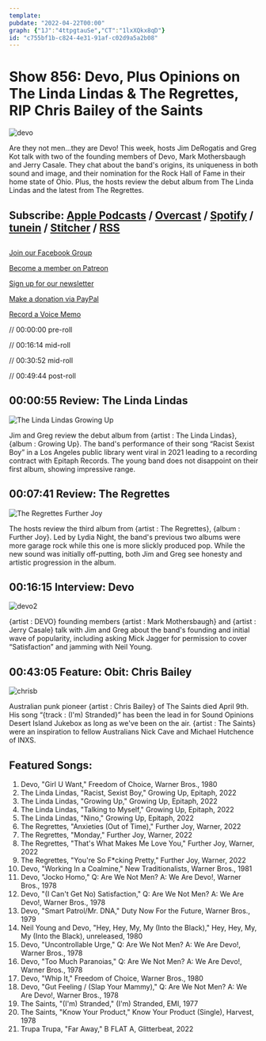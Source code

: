 ```yaml
---
template: 
pubdate: "2022-04-22T00:00"
graph: {"1J":"4ttpgtauSe","CT":"1lxXQkx8qD"}
id: "c755bf1b-c824-4e31-91af-c02d9a5a2b08"
---
```






# Show 856: Devo, Plus Opinions on The Linda Lindas & The Regrettes, RIP Chris Bailey of the Saints

![devo](https://static.soundopinions.org/images/2022/devofreedomofchoice.jpeg)

Are they not men…they are Devo! This week, hosts Jim DeRogatis and Greg Kot talk with two of the founding members of Devo, Mark Mothersbaugh and Jerry Casale. They chat about the band's origins, its uniqueness in both sound and image, and their nomination for the Rock Hall of Fame in their home state of Ohio. Plus, the hosts review the debut album from The Linda Lindas and the latest from The Regrettes. 



## Subscribe: [Apple Podcasts](https://itunes.apple.com/us/podcast/sound-opinions/id94793843) / [Overcast](https://overcast.fm/itunes94793843/sound-opinions) / [Spotify](https://open.spotify.com/show/1kNR8YL7TBrQuRxDdS4wtU) / [tunein](https://tunein.com/podcasts/Music-Podcasts/Sound-Opinions-p60273/) / [Stitcher](http://www.stitcher.com/podcast/sound-opinions) / [RSS](https://feeds.simplecast.com/Nn6fjnB0)



## 

[Join our Facebook Group](https://bit.ly/3sivr9T)

[Become a member on Patreon](https://bit.ly/3slWZvc)

[Sign up for our newsletter](https://bit.ly/3eEvRnG)

[Make a donation via PayPal](https://bit.ly/3dmt9lU)

[Record a Voice Memo](https://bit.ly/2RyD5Ah)

// 00:00:00 pre-roll

// 00:16:14 mid-roll

// 00:30:52 mid-roll

// 00:49:44 post-roll



## 00:00:55 Review: The Linda Lindas

![The Linda Lindas Growing Up](https://static.soundopinions.org/assets/856/1J12.jpg)

Jim and Greg review the debut album from {artist : The Linda Lindas}, {album : Growing Up}. The band's performance of their song “Racist Sexist Boy” in a Los Angeles public library went viral in 2021 leading to a recording contract with Epitaph Records. The young band does not disappoint on their first album, showing impressive range.



## 00:07:41 Review: The Regrettes

![The Regrettes Further Joy](https://static.soundopinions.org/assets/856/CT2.jpg)

The hosts review the third album from {artist : The Regrettes}, {album : Further Joy}. Led by Lydia Night, the band's previous two albums were more garage rock while this one is more slickly produced pop. While the new sound was initially off-putting, both Jim and Greg see honesty and artistic progression in the album.



## 00:16:15 Interview: Devo

![devo2](https://static.soundopinions.org/images/2022/81g8gs7howl._sl1425_.jpeg)

{artist : DEVO} founding members {artist : Mark Mothersbaugh} and {artist : Jerry Casale} talk with Jim and Greg about the band's founding and initial wave of popularity, including asking Mick Jagger for permission to cover “Satisfaction” and jamming with Neil Young.



## 00:43:05 Feature: Obit: Chris Bailey

![chrisb](https://static.soundopinions.org/images/2022/im_stranded.jpeg)

Australian punk pioneer {artist : Chris Bailey} of The Saints died April 9th. His song “{track : (I'm) Stranded}” has been the lead in for Sound Opinions Desert Island Jukebox as long as we've been on the air. {artist : The Saints} were an inspiration to fellow Australians Nick Cave and Michael Hutchence of INXS.



## Featured Songs:

1. Devo, "Girl U Want," Freedom of Choice, Warner Bros., 1980
2. The Linda Lindas, "Racist, Sexist Boy," Growing Up, Epitaph, 2022
3. The Linda Lindas, "Growing Up," Growing Up, Epitaph, 2022
4. The Linda Lindas, "Talking to Myself," Growing Up, Epitaph, 2022
5. The Linda Lindas, "Nino," Growing Up, Epitaph, 2022
6. The Regrettes, "Anxieties (Out of Time)," Further Joy, Warner, 2022
7. The Regrettes, "Monday," Further Joy, Warner, 2022
8. The Regrettes, "That's What Makes Me Love You," Further Joy, Warner, 2022
9. The Regrettes, "You're So F*cking Pretty," Further Joy, Warner, 2022
10. Devo, "Working In a Coalmine," New Traditionalists, Warner Bros., 1981
11. Devo, "Jocko Homo," Q: Are We Not Men? A: We Are Devo!, Warner Bros., 1978
12. Devo, "(I Can't Get No) Satisfaction," Q: Are We Not Men? A: We Are Devo!, Warner Bros., 1978
13. Devo, "Smart Patrol/Mr. DNA," Duty Now For the Future, Warner Bros., 1979
14. Neil Young and Devo, "Hey, Hey, My, My (Into the Black)," Hey, Hey, My, My (Into the Black), unreleased, 1980
15. Devo, "Uncontrollable Urge," Q: Are We Not Men? A: We Are Devo!, Warner Bros., 1978
16. Devo, "Too Much Paranoias," Q: Are We Not Men? A: We Are Devo!, Warner Bros., 1978
17. Devo, "Whip It," Freedom of Choice, Warner Bros., 1980
18. Devo, "Gut Feeling / (Slap Your Mammy)," Q: Are We Not Men? A: We Are Devo!, Warner Bros., 1978
19. The Saints, "(I'm) Stranded," (I'm) Stranded, EMI, 1977
20. The Saints, "Know Your Product," Know Your Product (Single), Harvest, 1978
21. Trupa Trupa, "Far Away," B FLAT A, Glitterbeat, 2022